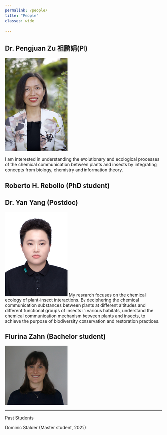 ```yaml
---
permalink: /people/
title: "People"
classes: wide

---
```


## Dr. Pengjuan Zu 祖鹏娟(PI)
<img src="../assets/images/PZu_2022_3.jpg" width="200" alt="Pengjuan Zu">

I am interested in understanding the evolutionary and ecological processes of the chemical communication between plants and insects by integrating concepts from biology, chemistry and information theory.

## Roberto H. Rebollo (PhD student)

## Dr. Yan Yang (Postdoc)
<img src="../assets/images/Yan Yang.jpg" width="200" alt="Yan Yang">
My research focuses on the chemical ecology of plant-insect interactions. By deciphering the chemical communication substances between plants at different altitudes and different functional groups of insects in various habitats, understand the chemical communication mechanism between plants and insects, to achieve the purpose of biodiversity conservation and restoration practices.

## Flurina Zahn (Bachelor student)
<img src="../assets/images/Flurina Zahn.jpg" width="200" alt="Flurina Zahn">

-----
Past Students

Dominic Stalder (Master student, 2022)


